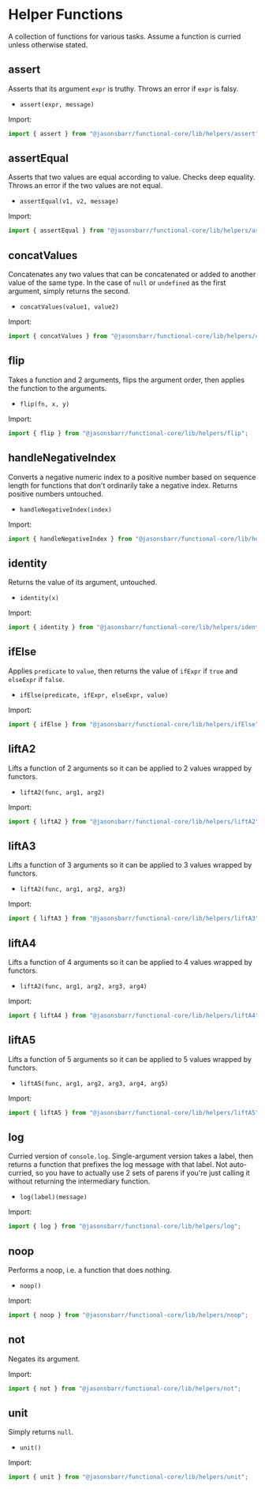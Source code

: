 # Helper Functions

A collection of functions for various tasks. Assume a function is curried unless otherwise stated.

## assert

Asserts that its argument `expr` is truthy. Throws an error if `expr` is falsy.

- `assert(expr, message)`

Import:

```js
import { assert } from "@jasonsbarr/functional-core/lib/helpers/assert";
```

## assertEqual

Asserts that two values are equal according to value. Checks deep equality. Throws an error if the two values are not equal.

- `assertEqual(v1, v2, message)`

Import:

```js
import { assertEqual } from "@jasonsbarr/functional-core/lib/helpers/assertEqual";
```

## concatValues

Concatenates any two values that can be concatenated or added to another value of the same type. In the case of `null` or `undefined` as the first argument, simply returns the second.

- `concatValues(value1, value2)`

Import:

```js
import { concatValues } from "@jasonsbarr/functional-core/lib/helpers/concatValues";
```

## flip

Takes a function and 2 arguments, flips the argument order, then applies the function to the arguments.

- `flip(fn, x, y)`

Import:

```js
import { flip } from "@jasonsbarr/functional-core/lib/helpers/flip";
```

## handleNegativeIndex

Converts a negative numeric index to a positive number based on sequence length for functions that don't ordinarily take a negative index. Returns positive numbers untouched.

- `handleNegativeIndex(index)`

Import:

```js
import { handleNegativeIndex } from "@jasonsbarr/functional-core/lib/helpers/handleNegativeIndex";
```

## identity

Returns the value of its argument, untouched.

- `identity(x)`

Import:

```js
import { identity } from "@jasonsbarr/functional-core/lib/helpers/identity";
```

## ifElse

Applies `predicate` to `value`, then returns the value of `ifExpr` if `true` and `elseExpr` if `false`.

- `ifElse(predicate, ifExpr, elseExpr, value)`

Import:

```js
import { ifElse } from "@jasonsbarr/functional-core/lib/helpers/ifElse";
```

## liftA2

Lifts a function of 2 arguments so it can be applied to 2 values wrapped by functors.

- `liftA2(func, arg1, arg2)`

Import:

```js
import { liftA2 } from "@jasonsbarr/functional-core/lib/helpers/liftA2";
```

## liftA3

Lifts a function of 3 arguments so it can be applied to 3 values wrapped by functors.

- `liftA2(func, arg1, arg2, arg3)`

Import:

```js
import { liftA3 } from "@jasonsbarr/functional-core/lib/helpers/liftA3";
```

## liftA4

Lifts a function of 4 arguments so it can be applied to 4 values wrapped by functors.

- `liftA2(func, arg1, arg2, arg3, arg4)`

Import:

```js
import { liftA4 } from "@jasonsbarr/functional-core/lib/helpers/liftA4";
```

## liftA5

Lifts a function of 5 arguments so it can be applied to 5 values wrapped by functors.

- `liftA5(func, arg1, arg2, arg3, arg4, arg5)`

Import:

```js
import { liftA5 } from "@jasonsbarr/functional-core/lib/helpers/liftA5";
```

## log

Curried version of `console.log`. Single-argument version takes a label, then returns a function that prefixes the log message with that label. Not auto-curried, so you have to actually use 2 sets of parens if you're just calling it without returning the intermediary function.

- `log(label)(message)`

Import:

```js
import { log } from "@jasonsbarr/functional-core/lib/helpers/log";
```

## noop

Performs a noop, i.e. a function that does nothing.

- `noop()`

Import:

```js
import { noop } from "@jasonsbarr/functional-core/lib/helpers/noop";
```

## not

Negates its argument.

Import:

```js
import { not } from "@jasonsbarr/functional-core/lib/helpers/not";
```

## unit

Simply returns `null`.

- `unit()`

Import:

```js
import { unit } from "@jasonsbarr/functional-core/lib/helpers/unit";
```
